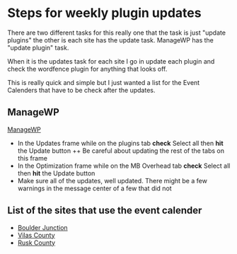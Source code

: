 # Steps for weekly plugin updates
There are two different tasks for this really one that the task is just "update plugins" the other is each site has the update task. ManageWP has the "update plugin" task.

When it is the updates task for each site I go in update each plugin and check the wordfence plugin for anything that looks off.

This is really quick and simple but I just wanted a list for the Event Calenders that have to be check after the updates.

## ManageWP
[ManageWP](https://orion.managewp.com/login)
+ In the Updates frame while on the plugins tab **check** Select all then **hit** the Update button
  ++ Be careful about updating the rest of the tabs on this frame
+ In the Optimization frame while on the MB Overhead tab **check** Select all then **hit** the Update button
+ Make sure all of the updates, well updated. There might be a few warnings in the message center of a few that did not

## List of the sites that use the event calender

+ [Boulder Junction](https://boulderjct.org/events/)
+ [Vilas County](https://www.vilaswi.com/events/)
+ [Rusk County](https://ruskcountywi.com/events/month/)
